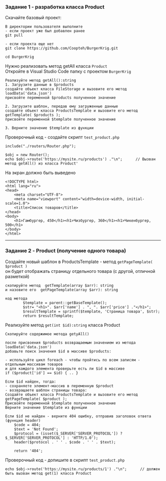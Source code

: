 ### Задание 1 - разработка класса Product

Скачайте базовый проект:
```
В директории пользователя выполните
- если проект уже был добавлен ранее
git pull

- если проекта еще нет
git clone https://github.com/Coopteh/BurgerKrig.git

cd BurgerKrig
```
Нужно реализовать метод getAll класса `Product`  
Откройте в Visual Studio Code папку с проектом `BurgerKrig`    
```
Реализуйте метод getAll():string
1. Загрузите данные в $products
создайте объект класса FileStorage и вызовите его метод loadData('data.json')
присвойте переменной $products полученное значение

2. Загрузите шаблон, передав ему загруженные данные
создайте объект класса ProductsTemplate и вызовите его метод getTemplate( $products );
присвойте переменной $template полученное значение

3. Верните значение $template из функции
```

Проверочный код - создайте скрипт `test_product.php`
```
include("./routers/Router.php");

$obj = new Router();
echo $obj->route('https://mysite.ru/products') ."\n";      // Вызван метод getAll() из класса Product'
```

На экран должно быть выведено
```
<!DOCTYPE html>
<html lang="ru">
<head>
    <meta charset="UTF-8">
    <meta name="viewport" content="width=device-width, initial-scale=1.0">
    <title>Список товаров</title>
</head>
<body>
    <h1>Гамбургер, 450</h1><h1>Чизбургер, 360</h1><h1>Чикенбургер, 500</h1>
</body>
</html>
```
<hr>

### Задание 2 - Product (получение одного товара)

Создайте новый шаблон в ProductsTemplate - метод `getPageTemplate( $product )`  
он будет отображать страницу отдельного товара (с другой, отличной разметкой)   
```
скопируйте метод  getTemplate(array $arr): string
и назовите его  getPageTemplate(array $arr): string

код метода
        $template = parent::getBaseTemplate();
        $str= "<h1>". $arr['name'] . ", ". $arr['price'] ."</h1>";
        $resultTemplate = sprintf($template, 'Страница товара', $str);
        return $resultTemplate;
```
Реализуйте метод `get(int $id):string` класса Product   
```
Скопируйте содержимое метода getyAll()  

после присвоения $products возвращаемым значением из метода loadData('data.json')  
добавьте поиск значения $id в массиве $products:  

- используйте цикл foreach - чтобы пройтись по всем записям - отдельным массивам товаров  
и для каждого элемента проверьте есть ли $id в массиве
if ($product['id'] == $id) { .. }

Если $id найден, тогда:  
- сохраняете элемент-массив в переменную $product  
- возвращаете шаблон страницы товара:  
Создайте объект класса ProductsTemplate и вызовите его метод getPageTemplate( $product );  
Присвойте переменной $template полученное значение  
Верните значение $template из функции  

Если $id не найден - верните 404 ошибку, отправив заголовок ответа (функция header)  
    $code = 404;  
    $text = 'Not Found';  
    $protocol = (isset($_SERVER['SERVER_PROTOCOL']) ? $_SERVER['SERVER_PROTOCOL'] : 'HTTP/1.0');  
    header($protocol . ' ' . $code . ' ' . $text);

    return '404';
```
Проверочный код - допишите в скрипт `test_product.php`
```
echo $obj->route('https://mysite.ru/products/1') ."\n";      // должен быть вызван метод get(1) класса Product
```

